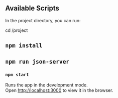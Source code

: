 
## Available Scripts

In the project directory, you can run:

cd /project

## `npm install `

## `npm run json-server`

### `npm start` 

Runs the app in the development mode.\
Open [http://localhost:3000](http://localhost:3000) to view it in the browser.